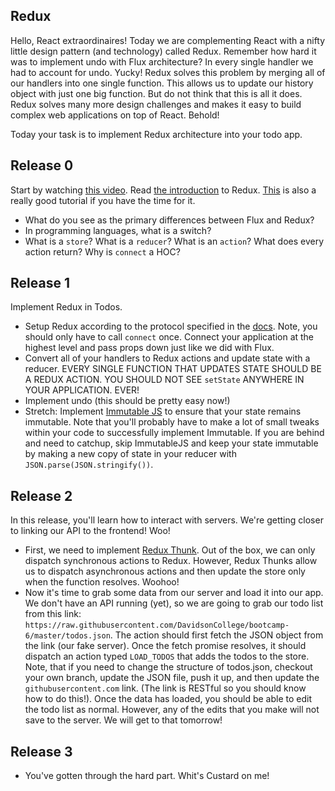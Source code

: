 ## Redux

Hello, React extraordinaires! Today we are complementing React with a nifty little design pattern (and technology) called Redux. Remember how hard it was to implement undo with Flux architecture? In every single handler we had to account for undo. Yucky! Redux solves this problem by merging all of our handlers into one single function. This allows us to update our history object with just one big function. But do not think that this is all it does. Redux solves many more design challenges and makes it easy to build complex web applications on top of React. Behold!

Today your task is to implement Redux architecture into your todo app.

## Release 0

Start by watching [this video](https://www.youtube.com/watch?v=1w-oQ-i1XB8). Read [the introduction](https://redux.js.org/introduction) to Redux.  [This](https://egghead.io/courses/getting-started-with-redux) is also a really good tutorial if you have the time for it.

* What do you see as the primary differences between Flux and Redux? 
* In programming languages, what is a switch?
* What is a `store`? What is a `reducer`? What is an `action`? What does every action return? Why is `connect` a HOC?

## Release 1

Implement Redux in Todos.

* Setup Redux according to the protocol specified in the [docs](https://redux.js.org/). Note, you should only have to call `connect` once. Connect your application at the highest level and pass props down just like we did with Flux.
* Convert all of your handlers to Redux actions and update state with a reducer. EVERY SINGLE FUNCTION THAT UPDATES STATE SHOULD BE A REDUX ACTION. YOU SHOULD NOT SEE `setState` ANYWHERE IN YOUR APPLICATION. EVER!
* Implement undo (this should be pretty easy now!)
* Stretch: Implement [Immutable JS](https://facebook.github.io/immutable-js/) to ensure that your state remains immutable. Note that you'll probably have to make a lot of small tweaks within your code to successfully implement Immutable. If you are behind and need to catchup, skip ImmutableJS and keep your state immutable by making a new copy of state in your reducer with `JSON.parse(JSON.stringify())`.

## Release 2

In this release, you'll learn how to interact with servers. We're getting closer to linking our API to the frontend! Woo!

* First, we need to implement [Redux Thunk](https://github.com/reduxjs/redux-thunk). Out of the box, we can only dispatch synchronous actions to Redux. However, Redux Thunks allow us to dispatch asynchronous actions and then update the store only when the function resolves. Woohoo!
* Now it's time to grab some data from our server and load it into our app. We don't have an API running (yet), so we are going to grab our todo list from this link: `https://raw.githubusercontent.com/DavidsonCollege/bootcamp-6/master/todos.json`. The action should first fetch the JSON object from the link (our fake server). Once the fetch promise resolves, it should dispatch an action typed `LOAD_TODOS` that adds the todos to the store. Note, that if you need to change the structure of todos.json, checkout your own branch, update the JSON file, push it up, and then update the `githubusercontent.com` link. (The link is RESTful so you should know how to do this!). Once the data has loaded, you should be able to edit the todo list as normal. However, any of the edits that you make will not save to the server. We will get to that tomorrow!

## Release 3

* You've gotten through the hard part. Whit's Custard on me!
